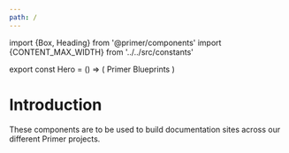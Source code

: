 ```yaml
---
path: /
---
```


import {Box, Heading} from '@primer/components'
import {CONTENT_MAX_WIDTH} from '../../src/constants'

export const Hero = () => (
   <Box bg="black">
    <Box maxWidth={CONTENT_MAX_WIDTH} p={6} mx="auto" mb={3}>
      <Box mt={4} mb={4}>
        <Heading fontWeight="bold" color="blue.4" fontSize={7} pb={3} m={0}>
          Primer Blueprints
        </Heading>
      </Box>
    </Box>
  </Box>
)

# Introduction

These components are to be used to build documentation sites across our different Primer projects.
